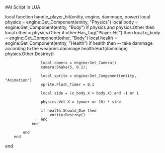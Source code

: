 #AI Script in LUA

local function handle_player_hit(entity, engine, dammage, power)
	local physics = engine:Get_Component(entity, "Physics")
	local body = engine:Get_Component(entity, "Body")
	if physics and physics.Other then
			local other = physics.Other
			if other:Has_Tag("Player-Hit") then
				local o_body = engine:Get_Component(other, "Body")
				local health = engine:Get_Component(entity, "Health")
				if health then
					-- take dammage according to the weapons dammage
					health:Hurt(dammage)
					physics.Other:Destroy()

					local camera = engine:Get_Camera()
					camera:Shake(5, 0.1);

					local sprite = engine:Get_Component(entity, "Animation")
					sprite.Flash_Timer = 0.1

					local side = (o_body.X > body.X) and -1 or 1
					
					physics.Vel_X = (power or 10) * side 

					if health.Should_Die then
						entity:Destroy()
					end
				end

			end
		end
end
